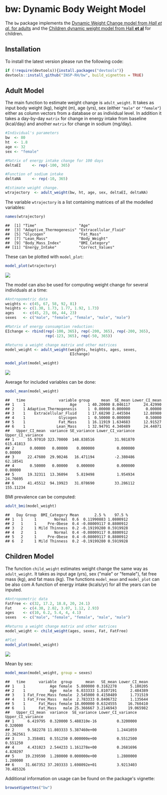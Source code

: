 bw: Dynamic Body Weight Model
================

The `bw` package implements the [Dynamic Weight Change model from *Hall et al.* for adults](https://www.niddk.nih.gov/research-funding/at-niddk/labs-branches/LBM/integrative-physiology-section/research-behind-body-weight-planner/Documents/Hall_Lancet_Web_Appendix.pdf) and the [Children dynamic weight model from Hall **et al**](http://www.thelancet.com/journals/lancet/article/PIIS2213-8587(13)70051-2/abstract) for children.

Installation
------------

To install the latest version please run the following code:

``` r
if (!require(devtools)){install.packages("devtools")}
devtools::install_github("INSP-RH/bw", build_vignettes = TRUE)
```

Adult Model
-----------

The main function to estimate weight change is `adult_weight`. It takes as input body weight (kg), height (m), age (yrs), sex (either `"male"` or `"female"`) either as column vectors from a database or as individual level. In addition it takes a day-by-day `matrix` for change in energy intake from baseline (kcal/day) and another `matrix` for change in sodium (mg/day).

``` r
#Individual's parameters
bw  <- 80
ht  <- 1.8
age <- 32
sex <- "female"

#Matrix of energy intake change for 100 days
deltaEI     <- rep(-100, 365)

#Function of sodium intake
deltaNA     <- rep(-10, 365)

#Estimate weight change. 
wtrajectory  <- adult_weight(bw, ht, age, sex, deltaEI, deltaNA)
```

The variable `wtrajectory` is a list containing matrices of all the modelled variables:

``` r
names(wtrajectory)
```

    ##  [1] "Time"                   "Age"                   
    ##  [3] "Adaptive_Thermogenesis" "Extracellular_Fluid"   
    ##  [5] "Glycogen"               "Fat_Mass"              
    ##  [7] "Lean_Mass"              "Body_Weight"           
    ##  [9] "Body_Mass_Index"        "BMI_Category"          
    ## [11] "Energy_Intake"          "Correct_Values"

These can be plotted with `model_plot`:

``` r
model_plot(wtrajectory)
```

![](README_files/figure-markdown_github/unnamed-chunk-4-1.png)

The model can also be used for computing weight change for several individuals at a time:

``` r
#Antropometric data
weights <- c(45, 67, 58, 92, 81)
heights <- c(1.30, 1.73, 1.77, 1.92, 1.73)
ages    <- c(45, 23, 66, 44, 23)
sexes   <- c("male", "female", "female", "male", "male") 

#Matrix of energy consumption reduction: 
EIchange <- rbind(rep(-100, 365), rep(-200, 365), rep(-200, 365), 
                  rep(-123, 365), rep(-50, 365))

#Returns a weight change matrix and other matrices
model_weight <- adult_weight(weights, heights, ages, sexes, 
                             EIchange)

model_plot(model_weight)
```

![](README_files/figure-markdown_github/unnamed-chunk-5-1.png)

Average for included variables can be done:

``` r
model_mean(model_weight)
```

    ##   time               variable group     mean  SE_mean Lower_CI_mean
    ## 1    1                    Age     1 40.20000 8.046117      24.42990
    ## 2    1 Adaptive_Thermogenesis     1  0.00000 0.000000       0.00000
    ## 3    1    Extracellular_Fluid     1 17.68290 2.445504      12.88980
    ## 4    1               Glycogen     1  0.50000 0.000000       0.50000
    ## 5    1               Fat_Mass     1 16.11919 1.634683      12.91527
    ## 6    1              Lean_Mass     1 32.94791 4.340489      24.44071
    ##   Upper_CI_mean  variance SE_variance Lower_CI_variance Upper_CI_variance
    ## 1      55.97010 323.70000  148.838516         31.981870         615.41813
    ## 2       0.00000   0.00000    0.000000          0.000000           0.00000
    ## 3      22.47600  29.90246   16.471194         -2.380486          62.18541
    ## 4       0.50000   0.00000    0.000000          0.000000           0.00000
    ## 5      19.32311  13.36094    5.819498          1.954934          24.76695
    ## 6      41.45512  94.19923   31.078690         33.286112         155.11234

BMI prevalence can be computed:

``` r
adult_bmi(model_weight)
```

    ##   Day Group  BMI_Category Mean       2.5 %    97.5 %
    ## 1   1     1        Normal  0.6  0.11990883 1.0800912
    ## 2   1     1     Pre-Obese  0.4 -0.08009117 0.8800912
    ## 3   2     1 Mild Thinness  0.2 -0.19199280 0.5919928
    ## 4   2     1        Normal  0.4 -0.08009117 0.8800912
    ## 5   2     1     Pre-Obese  0.4 -0.08009117 0.8800912
    ## 6   2     1 Mild Thinness  0.2 -0.19199280 0.5919928

Children Model
--------------

The function `child_weight` estimates weight change the same way as `adult_weight`. It takes as input age (yrs), sex ("male" or "female"), fat free mass (kg), and fat mass (kg). The functions `model_mean` and `model_plot` can be also com A function of energy intake (kcals/yr) for all the years can be inputed.

``` r
#Antropometric data
FatFree <- c(32, 17.2, 18.8, 20, 24.1)
Fat     <- c(4.30, 2.02, 3.07, 1.12, 2.93)
ages    <- c(10, 6.2, 5.4, 4, 4.1)
sexes   <- c("male", "female", "female", "male", "male") 

#Returns a weight change matrix and other matrices
model_weight <- child_weight(ages, sexes, Fat, FatFree)

#Plot
model_plot(model_weight)
```

![](README_files/figure-markdown_github/unnamed-chunk-10-1.png)

Mean by sex:

``` r
model_mean(model_weight, group = sexes)
```

    ##   time      variable  group      mean   SE_mean Lower_CI_mean
    ## 1    1           Age female  5.800000 0.3162278      5.180205
    ## 2    1           Age   male  6.033333 1.8107191      2.484389
    ## 3    1 Fat_Free_Mass female  2.545000 0.4150489      1.731519
    ## 4    1 Fat_Free_Mass   male  2.783333 0.8406732      1.135644
    ## 5    1      Fat_Mass female 18.000000 0.6324555     16.760410
    ## 6    1      Fat_Mass   male 25.366667 3.2146943     19.065982
    ##   Upper_CI_mean  variance  SE_variance Lower_CI_variance Upper_CI_variance
    ## 1      6.419795  0.320000 5.488310e-16         0.3200000          0.320000
    ## 2      9.582278 11.803333 5.387460e+00         1.2441059         22.362561
    ## 3      3.358481  0.551250 0.000000e+00         0.5512500          0.551250
    ## 4      4.431023  2.544233 1.161278e+00         0.2681696          4.820297
    ## 5     19.239590  1.280000 0.000000e+00         1.2800000          1.280000
    ## 6     31.667352 37.203333 1.698092e+01         3.9213403         70.485326

Additional information on usage can be found on the package's vignette:

``` r
browseVignettes("bw")
```
